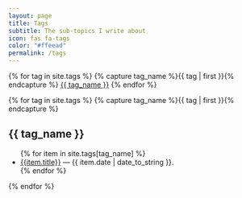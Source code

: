 ```yaml
---
layout: page
title: Tags
subtitle: The sub-topics I write about
icon: fas fa-tags
color: "#ffeead"
permalink: /tags
---
```


<div class="tag-list">
  {% for tag in site.tags %}
    {% capture tag_name %}{{ tag | first }}{% endcapture %}
    <a class="tag" href="#{{tag_name | replace: " ","_"}}">{{ tag_name }}</a>
  {% endfor %}
</div>

{% for tag in site.tags %}
  {% capture tag_name %}{{ tag | first }}{% endcapture %}
  <div class="tag-item" id="{{tag_name | replace: " ","_"}}">
    <h2>{{ tag_name }}</h2>
    <ul class="books">
      {% for item in site.tags[tag_name] %}
        <li class="item">
          <span class="title">
            <a href="{{item.url}}">{{item.title}}</a>
          </span>
          <span class="author"> &mdash; {{ item.date | date_to_string }}.</span>
        </li>
      {% endfor %}
    </ul>
  </div>
{% endfor %}
